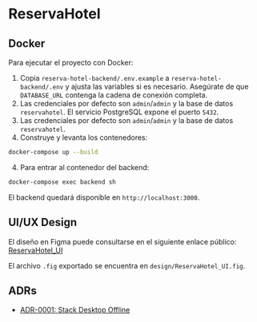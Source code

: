 # ReservaHotel

## Docker

Para ejecutar el proyecto con Docker:

1. Copia `reserva-hotel-backend/.env.example` a `reserva-hotel-backend/.env` y ajusta las variables si es necesario. Asegúrate de que `DATABASE_URL` contenga la cadena de conexión completa.
2. Las credenciales por defecto son `admin`/`admin` y la base de datos `reservahotel`. El servicio PostgreSQL expone el puerto `5432`.
2. Las credenciales por defecto son `admin`/`admin` y la base de datos `reservahotel`.
3. Construye y levanta los contenedores:

```bash
docker-compose up --build
```

4. Para entrar al contenedor del backend:

```bash
docker-compose exec backend sh
```

El backend quedará disponible en `http://localhost:3000`.

## UI/UX Design

El diseño en Figma puede consultarse en el siguiente enlace público:
[ReservaHotel_UI](https://www.figma.com/file/PLACEHOLDER/ReservaHotel_UI)

El archivo `.fig` exportado se encuentra en `design/ReservaHotel_UI.fig`.

## ADRs
- [ADR-0001: Stack Desktop Offline](docs/adr/0001-stack-desktop-nativephp.md)
